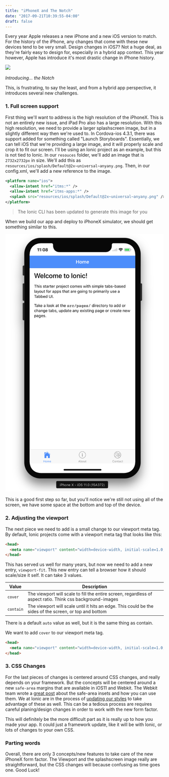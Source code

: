 ```yaml
---
title: "iPhoneX and The Notch"
date: "2017-09-21T10:39:55-04:00"
draft: false
---
```



Every year Apple releases a new iPhone and a new iOS version to match. For the history of the iPhone, any changes that come with these new devices tend to be very small. Design changes in iOS7? Not a huge deal, as they're fairly easy to design for, especially in a hybrid app context. This year however, Apple has introduce it's most drastic change in iPhone history.

![](https://cdn.vox-cdn.com/thumbor/sReaaOYo1Lcl3-Hf73vByPPRBsg=/0x0:800x533/1200x800/filters:focal(336x203:464x331)/cdn.vox-cdn.com/uploads/chorus_image/image/56641599/apple_iphone_2017_20170912_11670.0.jpeg)

_Introducing… the Notch_


This, is frustrating, to say the least, and from a hybrid app perspective, it introduces several new challenges.


### 1. Full screen support

First thing we'll want to address is the high resolution of the iPhoneX. This is not an entirely new issue, and iPad Pro also has a large resolution. With this high resolution, we need to provide a larger splashscreen image, but in a slightly different way then we're used to. In Cordova-ios 4.3.1, there was support added for something called "Launch Storyboards". Essentially, we can tell iOS that we're providing a large image, and it will properly scale and crop it to fit our screen. I'll be using an Ionic project as an example, but this is not tied to Ionic. In our `resouces` folder, we'll add an image that is `2732x2732px` in size. We'll add this as `resources/ios/splash/Default@2x~universal~anyany.png`. Then, in our config.xml, we'll add a new reference to the image.


```xml
<platform name="ios">
  <allow-intent href="itms:*" />
  <allow-intent href="itms-apps:*" />
  <splash src="resources/ios/splash/Default@2x~universal~anyany.png" />
</platform>
```

> The Ionic CLI has been updated to generate this image for you

When we build our app and deploy to iPhoneX simulator, we should get something similar to this.

![](/img/iphonex-launch-image.png)



This is a good first step so far, but you'll notice we're still not using all of the screen, we have some space at the bottom and top of the device.


### 2. Adjusting the viewport

The next piece we need to add is a small change to our viewport meta tag. By default, Ionic projects come with a viewport meta tag that looks like this:

```html
<head>
  <meta name="viewport" content="width=device-width, initial-scale=1.0, minimum-scale=1.0, maximum-scale=1.0, user-scalable=no">
</head>
```

This has served us well for many years, but now we need to add a new entry, `viewport-fit`. This new entry can tell a browser how it should scale/size it self. It can take 3 values.


| Value     | Description                                                                                                |
|-----------|------------------------------------------------------------------------------------------------------------|
| `cover`   | The viewport will scale to fill the entire screen, regardless of aspect ratio. Think css background-images |
| `contain` | The viewport will scale until it hits an edge. This could be the sides of the screen, or top and bottom    |

There is a default `auto` value as well, but it is the same thing as contain.

We want to add `cover` to our viewport meta tag.

```html
<head>
  <meta name="viewport" content="width=device-width, initial-scale=1.0, minimum-scale=1.0, maximum-scale=1.0, user-scalable=no, viewport-fit=cover">
</head>
```


### 3. CSS Changes

For the last pieces of changes is centered around CSS changes, and really depends on your framework. But the concepts will be centered around a new `safe-area` margins that are available in iOS11 and Webkit. The Webkit team wrote a [great post](https://webkit.org/blog/7929/designing-websites-for-iphone-x/) about the safe-area insets and how you can use them. We at Ionic are in the process of [updating our styles](https://github.com/ionic-team/ionic/pull/12933) to take advantage of these as well. This can be a tedious process are requires careful planing/design changes in order to work with the new form factor.


This will definitely be the more difficult part as it is really up to how you made your app. It could just a framework update, like it will be with Ionic, or lots of changes to your own CSS.


### Parting words

Overall, there are only 3 concepts/new features to take care of the new iPhoneX form factor. The Viewport and the splashscreen image really are straightforward, but the CSS changes will because confusing as time goes one. Good Luck!
